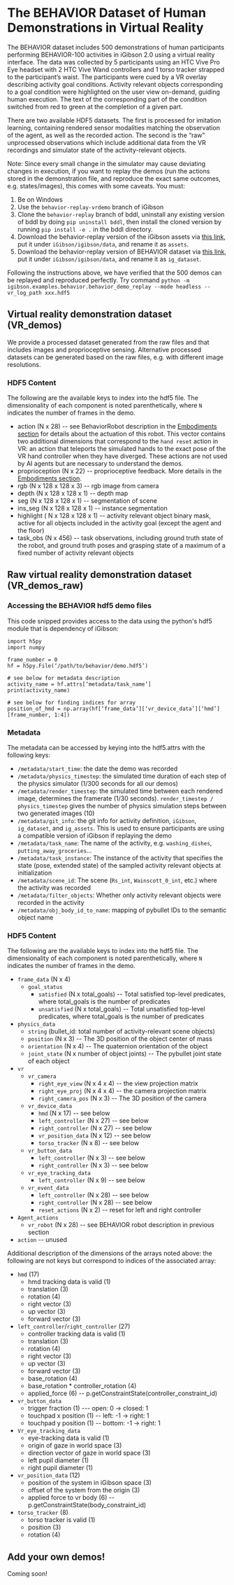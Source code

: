# The BEHAVIOR Dataset of Human Demonstrations in Virtual Reality

The BEHAVIOR dataset includes 500 demonstrations of human participants performing BEHAVIOR-100 activities in iGibson 2.0 using a virtual reality interface. The data was collected by 5 participants using an HTC Vive Pro Eye headset with 2 HTC Vive Wand controllers and 1 torso tracker strapped to the participant’s waist. The participants were cued by a VR overlay describing activity goal conditions. Activity relevant objects corresponding to a goal condition were highlighted on the user view on-demand, guiding human execution. The text of the corresponding part of the condition switched from red to green at the completion of a given part.

There are two available HDF5 datasets. The first is processed for imitation learning, containing rendered sensor modalities matching the observation of the agent, as well as the recorded action. The second is the “raw” unprocessed observations which include additional data from the VR recordings and simulator state of the activity-relevant objects.

Note: Since every small change in the simulator may cause deviating changes in execution, if you want to replay the demos (run the actions stored in the demonstration file, and reproduce the exact same outcomes, e.g. states/images), this comes with some caveats. You must:
1) Be on Windows
2) Use the `behavior-replay-vrdemo` branch of iGibson
3) Clone the `behavior-replay` branch of bddl, uninstall any existing version of bddl by doing ```pip uninstall bddl```, then install the cloned version by running ```pip install -e .``` in the bddl directory.
4) Download the behavior-replay version of the iGibson assets via [this link](https://storage.googleapis.com/gibson_scenes/assets-behavior-replay.tar.gz), put it under ```iGibson/igibson/data```, and rename it as ```assets```.
5) Download the behavior-replay version of BEHAVIOR dataset via [this link](https://storage.googleapis.com/gibson_scenes/ig_dataset_replay.zip), put it under ```iGibson/igibson/data```, and rename it as ```ig_dataset```.

Following the instructions above, we have verified that the 500 demos can be replayed and reproduced perfectly.
Try command ```python -m igibson.examples.behavior.behavior_demo_replay --mode headless --vr_log_path xxx.hdf5```

## Virtual reality demonstration dataset (VR_demos)

We provide a processed dataset generated from the raw files and that includes images and proprioceptive sensing.
Alternative processed datasets can be generated based on the raw files, e.g. with different image resolutions.

### HDF5 Content
The following are the available keys to index into the hdf5 file. The dimensionality of each component is noted parenthetically, where `N` indicates the number of frames in the demo.

- action (N x 28) -- see BehaviorRobot description in the [Embodiments section](agents.md) for details about the actuation of this robot. This vector contains two additional dimensions that correspond to the `hand reset` action in VR: an action that teleports the simulated hands to the exact pose of the VR hand controller when they have diverged. These actions are not used by AI agents but are necessary to understand the demos.
- proprioception (N x 22) -- proprioceptive feedback. More details in the [Embodiments section](agents.md).
- rgb (N x 128 x 128 x 3) -- rgb image from camera
- depth (N x 128 x 128 x 1) -- depth map
- seg (N x 128 x 128 x 1) -- segmentation of scene
- ins_seg (N x 128 x 128 x 1) -- instance segmentation
- highlight ( N x 128 x 128 x 1) -- activity relevant object binary mask, active for all objects included in the activity goal (except the agent and the floor)
- task_obs (N x 456) -- task observations, including ground truth state of the robot, and ground truth poses and grasping state of a maximum of a fixed number of activity relevant objects

## Raw virtual reality demonstration dataset (VR_demos_raw)

### Accessing the BEHAVIOR hdf5 demo files
This code snipped provides access to the data using the python's hdf5 module that is dependency of iGibson:
```
import h5py
import numpy

frame_number = 0
hf = h5py.File(‘/path/to/behavior/demo.hdf5’)

# see below for metadata description
activity_name = hf.attrs[‘metadata/task_name’]
print(activity_name)

# see below for finding indices for array
position_of_hmd = np.array(hf[‘frame_data’][‘vr_device_data’][‘hmd’][frame_number, 1:4])

```

### Metadata
The metadata can be accessed by keying into the hdf5.attrs with the following keys:
- `/metadata/start_time`: the date the demo was recorded
- `/metadata/physics_timestep`: the simulated time duration of each step of the physics simulator (1/300 seconds for all our demos)
- `/metadata/render_timestep`: the simulated time between each rendered image, determines the framerate (1/30 seconds). `render_timestep / physics_timestep` gives the number of physics simulation steps between two generated images (10)
- `/metadata/git_info`: the git info for activity definition, `iGibson`, `ig_dataset`, and `ig_assets`. This is used to ensure participants are using a compatible version of iGibson if replaying the demo
- `/metadata/task_name`: The name of the activity, e.g. `washing_dishes`, `putting_away_groceries`...
- `/metadata/task_instance`: The instance of the activity that specifies the state (pose, extended state) of the sampled activity relevant objects at initialization
- `/metadata/scene_id`: The scene (`Rs_int`, `Wainscott_0_int`, etc.) where the activity was recorded
- `/metadata/filter_objects`: Whether only activity relevant objects were recorded in the activity
- `/metadata/obj_body_id_to_name`: mapping of pybullet IDs to the semantic object name


### HDF5 Content

The following are the available keys to index into the hdf5 file. The dimensionality of each component is noted parenthetically, where `N` indicates the number of frames in the demo.

- `frame_data` (N x 4) 
    - `goal_status` 
        - `satisfied` (N x total_goals) -- Total satisfied top-level predicates, where total_goals is the number of predicates 
        - `unsatisfied` (N x total_goals) -- Total unsatisfied top-level predicates, where total_goals is the number of predicates 
- `physics_data` 
    - `string` (bullet_id: total number of activity-relevant scene objects)
    - `position` (N x 3) -- The 3D position of the object center of mass
    - `orientation` (N x 4) -- The quaternion orientation of the object
    - `joint_state` (N x number of object joints) -- The pybullet joint state of each object 
- `vr` 
    - `vr_camera`
        - `right_eye_view` (N x 4 x 4) -- the view projection matrix
        - `right_eye_proj` (N x 4 x 4) -- the camera projection matrix 
        - `right_camera_pos` (N x 3) -- The 3D position of the camera 
    - `vr_device_data` 
        - `hmd` (N x 17) -- see below
        - `left_controller` (N x 27) -- see below
        - `right_controller` (N x 27) -- see below 
        - `vr_position_data` (N x 12) -- see below
        - `torso_tracker` (N x 8) -- see below
    - `vr_button_data`
        - `left_controller` (N x 3) -- see below
        - `right_controller` (N x 3) -- see below
    - `vr_eye_tracking_data` 
        - `left_controller` (N x 9) -- see below 
    - `vr_event_data` 
        - `left_controller` (N x 28) -- see below
        - `right_controller` (N x 28) -- see below
        - `reset_actions` (N x 2) -- reset for left and right controller
- `Agent_actions`
    - `vr_robot` (N x 28) -- see BEHAVIOR robot description in previous section
- `action` -- unused 

Additional description of the dimensions of the arrays noted above: the following are not keys but correspond to indices of the associated array:

- `hmd` (17) 
    - hmd tracking data is valid (1)
    - translation (3) 
    - rotation (4)
    - right vector (3) 
    - up vector (3)
    - forward vector (3)
- `left_controller`/`right_controller` (27) 
    - controller tracking data is valid (1)
    - translation (3)
    - rotation (4)
    - right vector (3) 
    - up vector (3)
    - forward vector (3)
    - base_rotation (4)
    - base_rotation * controller_rotation (4)
    - applied_force (6) -- p.getConstraintState(controller_constraint_id)
- `vr_button_data`
    - trigger fraction (1) --- open: 0 -> closed: 1 
    - touchpad x position (1) -- left: -1 -> right: 1
    - touchpad y position (1) -- bottom: -1 -> right: 1
- `Vr_eye_tracking_data`
    - eye-tracking data is valid (1)
    - origin of gaze in world space (3) 
    - direction vector of gaze in world space (3)
    - left pupil diameter (1)
    - right pupil diameter (1) 
- `vr_position_data` (12)
    - position of the system in iGibson space (3)
    - offset of the system from the origin (3)
    - applied force to vr body (6) -- p.getConstraintState(body_constraint_id)
- `torso_tracker` (8)
    - torso tracker is valid (1)
    - position (3)
    - rotation (4) 

## Add your own demos!

Coming soon!

